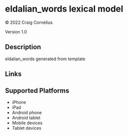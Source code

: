 eldalian_words lexical model
===================

© 2022 Craig Cornelius

Version 1.0

Description
-----------

eldalian_words generated from template

Links
-----

Supported Platforms
-------------------
 * iPhone
 * iPad
 * Android phone
 * Android tablet
 * Mobile devices
 * Tablet devices

